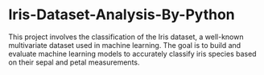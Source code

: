 # Iris-Dataset-Analysis-By-Python
This project involves the classification of the Iris dataset, a well-known multivariate dataset used in machine learning. The goal is to build and evaluate machine learning models to accurately classify iris species based on their sepal and petal measurements.

